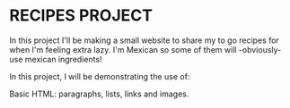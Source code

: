 # RECIPES PROJECT

In this project I'll be making a small website to share my to go recipes for when I'm feeling extra lazy. I'm Mexican so some of them will -obviously- use mexican ingredients!

In this project, I will be demonstrating the use of: 

Basic HTML: paragraphs, lists, links and images.


